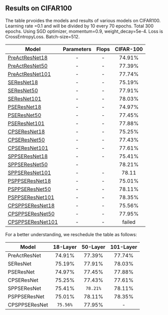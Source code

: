 ## Results on CIFAR100
The table prvoides the models and results of various models on CIFAR100. 
Learning rate =0.1 and will be divided by 10 every 70 epochs. Total 300 epochs.
Using SGD optimizer, momentum=0.9, weight_decay=5e-4.
Loss is CrossEntropyLoss.
Batch-size=512.

Model | Parameters| Flops | CIFAR-100 | 
-------|:-------:|:--------:|:--------:|
[PreActResNet18](https://drive.google.com/open?id=1w2VGpFPDuS9NzcfcGfPUXoEdXwVftFep) |- |- |74.91%
[PreActResNet50](https://drive.google.com/open?id=1Nz_JmzLxuzefGzekBRoCutDIeRgaKWMY) |- |- |77.39%
[PreActResNet101](https://drive.google.com/open?id=1gZoIQhJCzSMhN9b6OeoLL_lyxgU5vCVT) |- |- |77.74%
[SEResNet18](https://drive.google.com/open?id=17Ynt2pLrbew-n2Wu3P8coZ1vTUiV8h3I) |- |- |75.19%
[SEResNet50](https://drive.google.com/open?id=1ESIH2Vmqk5kP2VMuUd53FtXDiyhV-ZGe) |- |- |77.91%
[SEResNet101](https://drive.google.com/open?id=1ASubbeI6l3RQR9WAJakqxwOnDGo1iSl9) |- |- |78.03%
[PSEResNet18](https://drive.google.com/open?id=1ZHYAyjiVsBtpCe7pDp3Ip204UYDpe_aR) |- |- |74.97%
[PSEResNet50](https://drive.google.com/open?id=1V_-qkfvGorDDzOMEsEb9peHyj-tI2IB2) |- |- |77.45%
[PSEResNet101](https://drive.google.com/open?id=17zRZipc8Dj32b4iaDcD4J9w-8-tcEfqb) |- |- |77.88%
[CPSEResNet18](https://drive.google.com/open?id=12Hne8epBFV2YjakHP43PwYSYizdHlG0D) |- |- |75.25%
[CPSEResNet50](https://drive.google.com/open?id=1axp5bjRTkmkxRd3CGRTP_WwBOcdh74GM) |- |- |77.43%
[CPSEResNet101](https://drive.google.com/open?id=1MtfiV8vjHNfiXwB6q-AncuTe2Y1dkNxQ) |- |- |77.61%
[SPPSEResNet18](https://drive.google.com/open?id=1EYcqDd70KHLKC2v_DaZ35qW1SLVzwaqN) |- |- |75.41%
[SPPSEResNet50](https://drive.google.com/open?id=1xEMjxxOe3X3-fOvU9wdxJWtoPoFA74T_) |- | |78.21%
[SPPSEResNet101](https://drive.google.com/open?id=1H5gpBjWSnf4RbaZg2tdJ5LJRMTSLCxgP) |- |- |78.11
[PSPPSEResNet18](https://drive.google.com/open?id=1h-d4b1qaGgzxu8_yPlwrVu-BIN9ZUbNo) |- |- |75.01%
[PSPPSEResNet50](https://drive.google.com/open?id=11-4nxqOE9_cYwC6iR8DUHSln0z5nwoTD) |- |- |78.11%
[PSPPSEResNet101](https://drive.google.com/open?id=134ZG8H0TY545MArhon1A8YKEZcOrPB9y) |- |- |78.35%
[CPSPPSEResNet18](https://drive.google.com/open?id=1G1vPvLYFCTCq7nE4TQFTiwIthKFE9yso) |- |- |75.56%
[CPSPPSEResNet50](https://drive.google.com/open?id=1tVB-ml5JUnmGMqw7mToPxhmkjoaCkRE2) |- |- |77.95%
[CPSPPSEResNet101]() |- |- |failed


For a better understanding, we reschedule the table as follows:

Model | 18-Layer| 50-Layer | 101-Layer | 
-------|:-------:|:--------:|:--------:|
PreActResNet    |74.91% |77.39% |77.74%
SEResNet        |75.19% |77.91% |78.03%
PSEResNet       |74.97% |77.45% |77.88%
CPSEResNet      |75.25% |77.43% |77.61%
SPPSEResNet     |75.41% |`78.21%`|78.11%
PSPPSEResNet    |75.01% |78.11% |78.35%
CPSPPSEResNet   |`75.56%`|77.95% |-
